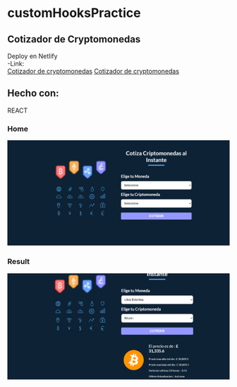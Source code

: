 # customHooksPractice

## Cotizador de Cryptomonedas
Deploy en Netlify      
-Link:  
<a href='https://criptomoneyapp.netlify.app/' target="_blank">Cotizador de cryptomonedas</a>
[Cotizador de cryptomonedas ](https://criptomoneyapp.netlify.app/)  

## Hecho con:
REACT 

### Home
![](src/assets/criptoconverter.png)

### Result
![](src/assets/criptoconverter2.png)




